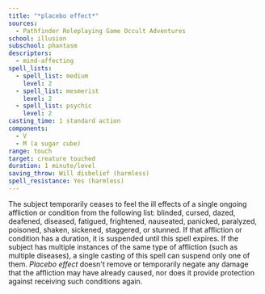 ```yaml
---
title: "*placebo effect*"
sources:
  - Pathfinder Roleplaying Game Occult Adventures
school: illusion
subschool: phantasm
descriptors:
  - mind-affecting
spell_lists:
  - spell_list: medium
    level: 2
  - spell_list: mesmerist
    level: 2
  - spell_list: psychic
    level: 2
casting_time: 1 standard action
components:
  - V
  - M (a sugar cube)
range: touch
target: creature touched
duration: 1 minute/level
saving_throw: Will disbelief (harmless)
spell_resistance: Yes (harmless)
---
```


The subject temporarily ceases to feel the ill effects of a single ongoing affliction or condition from the following list: blinded, cursed, dazed, deafened, diseased, fatigued, frightened, nauseated, panicked, paralyzed, poisoned, shaken, sickened, staggered, or stunned. If that affliction or condition has a duration, it is suspended until this spell expires. If the subject has multiple instances of the same type of affliction (such as multiple diseases), a single casting of this spell can suspend only one of them. *Placebo effect* doesn't remove or temporarily negate any damage that the affliction may have already caused, nor does it provide protection against receiving such conditions again.
